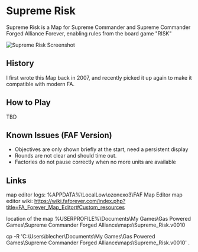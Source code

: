 
# Supreme Risk

Supreme Risk is a Map for Supreme Commander and Supreme Commander Forged Alliance Forever, enabling rules from the board game "RISK"

![Supreme Risk Screenshot](https://github.com/blecher-at/Supreme-Risk/blob/master/promo/Risk%20Screenshots/board.jpg "Supreme Risk Screenshot")

## History

I first wrote this Map back in 2007, and recently picked it up again to make it compatible with modern FA.

## How to Play

TBD

## Known Issues (FAF Version)

- Objectives are only shown briefly at the start, need a persistent display
- Rounds are not clear and should time out.
- Factories do not pause correctly when no more units are available

## Links

map editor logs: %APPDATA%\LocalLow\ozonexo3\FAF Map Editor
map editor wiki: https://wiki.faforever.com/index.php?title=FA_Forever_Map_Editor#Custom_resources

location of the map %USERPROFILE%\Documents\My Games\Gas Powered Games\Supreme Commander Forged Alliance\maps\Supreme_Risk.v0010

cp -R 'C:\Users\blecher\Documents\My Games\Gas Powered Games\Supreme Commander Forged Alliance\maps\Supreme_Risk.v0010' .
